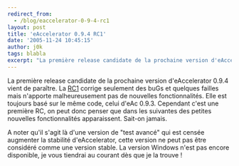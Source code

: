 ```yaml
---
redirect_from:
  - /blog/eaccelerator-0-9-4-rc1
layout: post
title: 'eAccelerator 0.9.4 RC1'
date: '2005-11-24 10:45:15'
author: j0k
tags: blabla
excerpt: "La première release candidate de la prochaine version d'eAccelerator 0.9.4 vient de paraître. La [RC1](http://sourceforge.net/project/showfiles.php?group_id=122249) corrige seulement des buGs et quelques failles mais n'apporte malheureusement pas de nouvelles fonctionnalités. Elle est toujours basé sur le même code, celui d'eAc 0.9.3.     \nCependant c'est      …"
---
```


La première release candidate de la prochaine version d'eAccelerator 0.9.4 vient de paraître. La [RC1](http://sourceforge.net/project/showfiles.php?group_id=122249) corrige seulement des buGs et quelques failles mais n'apporte malheureusement pas de nouvelles fonctionnalités. Elle est toujours basé sur le même code, celui d'eAc 0.9.3.
Cependant c'est une première RC, on peut donc penser que dans les suivantes des petites nouvelles fonctionnalités apparaissent. Sait-on jamais.

A noter qu'il s'agit là d'une version de "test avancé" qui est censée augmenter la stabilité d'eAccelerator, cette version ne peut pas être considéré comme une version stable.   La version Windows n'est pas encore disponible, je vous tiendrai au courant dès que je la trouve !
